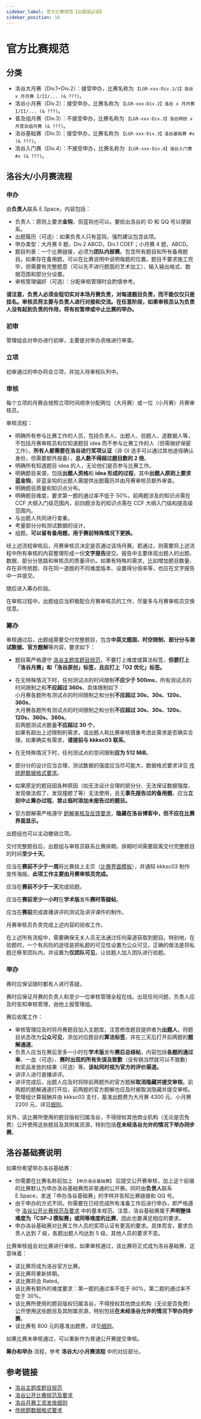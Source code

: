 ```yaml
---
sidebar_label: 官方比赛规范【出题组必读】
sidebar_position: 10
---
```


# 官方比赛规范

## 分类

- 洛谷大月赛（Div.1+Div.2）：接受申办，比赛名称为 `【LGR-xxx-Div.1/2】洛谷 x 月月赛 I/II/... (& ???)`。
- 洛谷小月赛（Div.2）：接受申办，比赛名称为 `【LGR-xxx-Div.2】洛谷 x 月月赛 I/II/... (& ???)`。
- 普及组月赛（Div.3）：不接受申办，比赛名称为 `【LGR-xxx-Div.3】洛谷网校 x 月普及组月赛 (& ???)`。
- 洛谷基础赛（Div.3）：接受申办，比赛名称为 `【LGR-xxx-Div.3】洛谷基础赛 #x (& ???)`。
- 洛谷入门赛（Div.4）：不接受申办，比赛名称为 `【LGR-xxx-Div.4】洛谷入门赛 #x (& ???)`。

## 洛谷大/小月赛流程

### 申办

由**负责人**联系 E.Space，内容包括：

- 负责人：原则上要求**金钩**，但蓝钩也可以。要给出洛谷的 ID 和 QQ 号以便联系。
- 出题履历（可选）：如果负责人只有蓝钩，强烈建议包含此项。
- 申办类型：大月赛 6 题，Div.2 ABCD，Div.1 CDEF；小月赛 4 题，ABCD。
- 题目列表：一个比赛链接，必须为**团队内部赛**。包含所有题目和所有备用题目。如果存在备用题，可以在比赛说明中说明每题的位置。题目不要求施工完毕，但需要有完整题意（可以先不进行题面的艺术加工）、输入输出格式、数据范围和部分分设置。
- 审核管理偏好（可选）：分配审核管理时会酌情参考。

**请注意，负责人必须全程切实对本场月赛负责，对每道题目负责，而不能仅仅只是挂名。审核员将主要与负责人进行对接和交流。在任意阶段，如果审核员认为负责人没有起到负责的作用，将有权暂停或中止比赛的举办。**

### 初审

管理组会对申办进行初审，主要是对举办资格进行审查。

### 立项

初审通过的申办将会立项，并加入待审核队列中。

### 审核

每个立项的月赛会按照立项时间顺序分配两位（大月赛）或一位（小月赛）月赛审核员。

审核流程：

- 明确所有参与比赛工作的人员，包括负责人、出题人、验题人、造数据人等，不包括月赛审核员和仅知道题目 idea 而不参与比赛工作的人（但需做好保密工作）。**所有人都需要在洛谷进行奖项认证**（非 OI 选手可以通过其他途径确认身份，但需要额外报备），**总人数不得超过题目数的 2 倍**。
- 明确所有知道题目 idea 的人，无论他们是否参与比赛工作。
- 明确题目来源，包括**出题人资格**和 **idea 形成的过程**，其中**出题人原则上要求蓝金钩**，非蓝金钩的出题人需提供出题履历并由月赛审核员额外审查。
- 明确题目质量和知识点分布。
- 明确题目难度，要求第一题的通过率不低于 50%，前两题涉及的知识点需在 CCF 大纲入门级范围内，前四题涉及的知识点需在 CCF 大纲入门级和提高级范围内。
- 与出题人共同进行查重。
- 考量部分分和测试数据的设计。
- 组题。**可以留有备用题，用于赛前特殊情况下更换。**

经上述流程审核后，月赛审核员决定是否通过该场月赛。若通过，则需要将上述流程中所有审核的内容整理形成一份**文字报告**提交。报告中主要体现出题人的出题、数据、部分分思路和审核员的质量评价。如果有特殊的需求，比如增加题目数量、存在非传统题、存在同一道题的不同难度版本、设置得分倍率等，也应在文字报告中一并提交。

随后进入筹办阶段。

在审核过程中，出题组应当积极配合月赛审核员的工作，尽量多与月赛审核员交换信息。

### 筹办

审核通过后，出题组需要交付完整题目，包含**中英文题面、时空限制、部分分与测试数据、官方题解**等内容，要求如下：

- 题目需严格遵守 [洛谷主题库题目规范](../problem-standard.md)，不要打上难度或算法标签，**但要打上「洛谷月赛」和「洛谷原创」标签，且应打上「O2 优化」标签。**

- 在无特殊情况下时，任何测试点的时间限制**不应少于 500ms**，所有测试点的时间限制之和**不应超过 360s**，具体限制如下：  
  小月赛各题所有测试点的时间限制之和分别**不应超过 30s、30s、120s、360s**。  
  大月赛各题所有测试点的时间限制之和分别**不应超过 30s、30s、120s、120s、360s、360s**。  
  前两题测试点数量**不应超过 30 个**。  
  如果有超出上述限制的需求，请出题人和比赛审核慎重考虑此需求是否确实合理。如果确实有需求，**请提前与 kkksc03 联系**。

- 在无特殊情况下时，任何测试点的空间限制**应为 512 MiB**。

- 部分分的设计应当合理，测试数据的强度应当尽可能大，数据格式要求详见 [传统题数据格式要求](../../../manual/luogu/problem/testcase-format.md)。

- 如果原定的题目因各种原因（如无法设计合理的部分分、无法保证数据强度、发现做法假了、发现撞题了等）无法使用，且无**事先报告过的备用题**，应当**立刻中止筹办过程**。**禁止临时添加未报告过的题目。**

- 官方题解需严格遵守 [题解审核及反馈要求](../solution-standard.mdx)，**隐藏在洛谷博客中，但不应在比赛界面显示。**

出题组也可以主动撤销立项。

交付完整题目后，出题组与审核员联系比赛排期。排期时间需要距离交付完整题目的时间**至少十天**。

应当在**赛前不少于一周**将比赛挂上主页（[比赛界面模板](https://www.luogu.com.cn/paste/igwgqgfg)），并通知 kkksc03 制作宣传海报。**此项工作主要由月赛审核员完成。**

应当在**赛前不少于一天**完成验题。

应当在**赛前至少一小时**在**学术版**发布**赛时答疑帖**。

应当在**赛前**完成直播讲评的测试及讲评课件的制作。

月赛审核员负责完成上述内容的验收工作。

在上述所有流程中，需要确保无关人员无法通过任何渠道获取到题目。特别地，在验题时，一个有风险的途径是把私题的可见性设置为公众可见，正确的做法是将私题迁移至团队内，并设置为**仅团队可见**，让验题人加入团队进行验题。

### 举办

赛时应保证随时都有人进行答疑。

赛时应保证月赛的负责人和至少一位审核管理全程在线。出现任何问题，负责人应及时告知审核管理，由他上报管理组。

赛后收尾工作：

- 审核管理应及时将月赛题目加入主题库，注意修改题目提供者为**出题人**，将题目状态改为**公众可见**，添加对应题目的**算法标签**，并在三天后打开前两题的**题解通道**。
- 负责人应当在赛后至多一小时在**学术版**发布**赛后总结帖**，内容包括**各题的通过率**、一血（可选）、**赛时出现的所有失误及致歉**（没有锅当然就可以不致歉）和奖品发放的结果（可选）等。**该帖同时视为官方的评价渠道。**
- 讲评人进行直播讲评。
- 讲评完成后，出题人应及时将除前两题外的官方题解**取消隐藏并提交审核**。前两题的题解通道打开后，前两题的官方题解也应及时被取消隐藏并提交审核。
- 管理组计算报酬并由 kkksc03 支付，基准出题费为大月赛 4300 元、小月赛 2200 元，详见[细则](./payroll.md)。

另外，该比赛所使用的题目版权归属洛谷，不得授权其他商业机构（无论是否免费）公开使用这些题目及其附属资源，特别包括**在未经洛谷允许的情况下举办同步赛**。

## 洛谷基础赛说明

如果你希望举办洛谷基础赛：

- 你需要在比赛名称前加上 `【申办洛谷基础赛】` 后提交公开赛审核，加上这个前缀的比赛默认为申办洛谷基础赛而非普通的公开赛。同时由**负责人**联系 E.Space，发送「申办洛谷基础赛」的字样并告知比赛链接和 QQ 号。
- 由于申办的方式不同，你需要在已经完成所有准备工作后进行申办，即严格遵守 [洛谷公开比赛规范及要求](../opencontest-standard.md) 中的基本规范。注意，洛谷基础赛属于**声明整体难度为「CSP-J 模拟赛」或同等难度的比赛**，因此也要满足相应的要求。
- 申办洛谷基础赛对比赛工作人员的奖项认证有更高的要求。具体而言，要求负责人达到 7 级，各题出题人均达到 5 级，其他人员的要求不变。

比赛审核组会对比赛进行审核，如果审核通过，该比赛将正式成为洛谷基础赛，这意味着：

- 该比赛将成为洛谷官方比赛。
- 该比赛将重新排期。
- 该比赛将会 Rated。
- 该比赛有额外的难度要求：第一题的通过率不低于 60%，第二题的通过率不低于 30%。
- 该比赛所使用的题目版权归属洛谷，不得授权其他商业机构（无论是否免费）公开使用这些题目及其附属资源，特别包括**在未经洛谷允许的情况下举办同步赛**。
- 该比赛有 800 元的基准出题费，详见[细则](./payroll.md)。

如果比赛未审核通过，可以重新作为普通公开赛提交审核。

**筹办和举办** 流程，参考 **洛谷大/小月赛流程** 中的对应部分。

## 参考链接

- [洛谷主题库题目规范](../problem-standard.md)
- [洛谷公开比赛规范及要求](../opencontest-standard.md)
- [洛谷月赛工资发放细则](./payroll.md)
- [传统题数据格式要求](../../../manual/luogu/problem/testcase-format.md)
